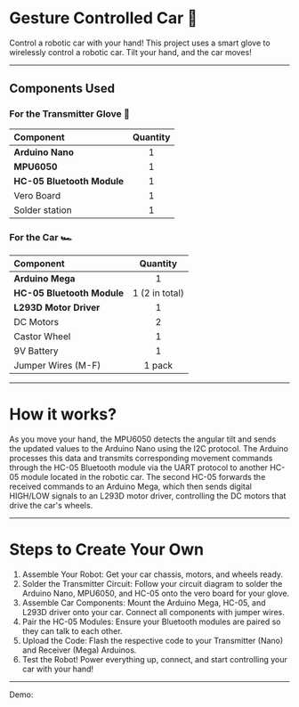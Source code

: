 # Gesture Controlled Car 🏁

Control a robotic car with your hand! This project uses a smart glove to wirelessly control a robotic car. Tilt your hand, and the car moves!

---
## Components Used

### For the Transmitter Glove 🧤

| Component                | Quantity       
| :----------------------- | :------: 
| **Arduino Nano** |    1    
| **MPU6050** |    1     
| **HC-05 Bluetooth Module** | 1
| Vero Board               |    1    
| Solder station           |    1                      |

### For the Car 🏎️

| Component                | Quantity 
| :----------------------- | :------: 
| **Arduino Mega** |    1     | The car's super-smart navigator.        |
| **HC-05 Bluetooth Module** |    1  (2 in total)   
| **L293D Motor Driver** |    1     
| DC Motors                |  2  
| Castor Wheel             |  1
| 9V Battery               |    1   
| Jumper Wires (M-F)       | 1 pack

---
# How it works?
As you move your hand, the MPU6050 detects the angular tilt and sends the updated values to the Arduino Nano using the I2C protocol. The Arduino processes this data and transmits corresponding movement commands through the HC-05 Bluetooth module via the UART protocol to another HC-05 module located in the robotic car. The second HC-05 forwards the received commands to an Arduino Mega, which then sends digital HIGH/LOW signals to an L293D motor driver, controlling the DC motors that drive the car's wheels.

---
# Steps to Create Your Own
1. Assemble Your Robot: Get your car chassis, motors, and wheels ready.
2. Solder the Transmitter Circuit: Follow your circuit diagram to solder the Arduino Nano, MPU6050, and HC-05 onto the vero board for your glove.
3. Assemble Car Components: Mount the Arduino Mega, HC-05, and L293D driver onto your car. Connect all components with jumper wires.
4. Pair the HC-05 Modules: Ensure your Bluetooth modules are paired so they can talk to each other.
5. Upload the Code: Flash the respective code to your Transmitter (Nano) and Receiver (Mega) Arduinos.
6. Test the Robot! Power everything up, connect, and start controlling your car with your hand!

---
Demo: 







